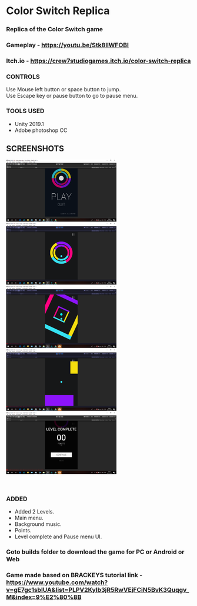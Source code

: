 # Color Switch Replica

### Replica of the Color Switch game</br>

### Gameplay - https://youtu.be/Stk8llWFOBI
### Itch.io - https://crew7studiogames.itch.io/color-switch-replica

### CONTROLS
Use Mouse left button or space button to jump.</br>
Use Escape key or pause button to go to pause menu.</br>

### TOOLS USED
* Unity 2019.1</br>
* Adobe photoshop CC</br>

## SCREENSHOTS
<p>
<img src = "Color%20Switch/Screenshots/Screenshot%20(51).png" width = "300"/>
<img src = "Color%20Switch/Screenshots/Screenshot%20(55).png" width = "300"/>
<img src = "Color%20Switch/Screenshots/Screenshot%20(63).png" width = "300"/>
<img src = "Color%20Switch/Screenshots/Screenshot%20(68).png" width = "300"/>
<img src = "Color%20Switch/Screenshots/Screenshot%20(70).png" width = "300"/></p></br>


### ADDED
* Added 2 Levels.</br>
* Main menu.</br>
* Background music.</br>
* Points.</br>
* Level complete and Pause menu UI.</br>


### Goto builds folder to download the game for PC or Android or Web

### Game made based on BRACKEYS tutorial link - https://www.youtube.com/watch?v=gE7gc1sblUA&list=PLPV2KyIb3jR5RwVEjFCiN5BvK3Quqgv_M&index=9%E2%80%8B
</br>
